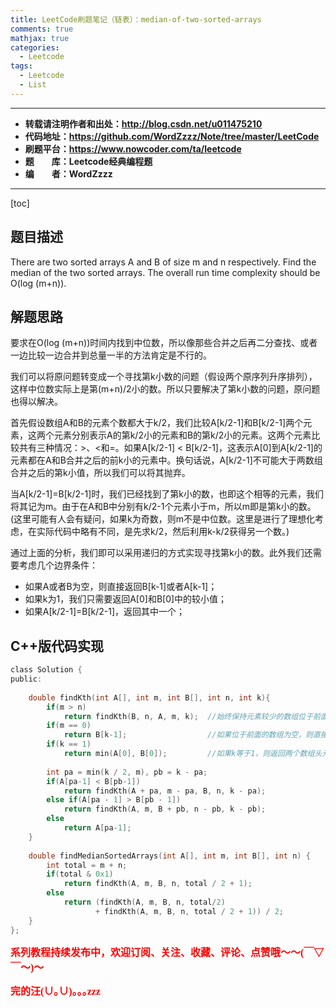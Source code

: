 ```yaml
---
title: LeetCode刷题笔记（链表）：median-of-two-sorted-arrays
comments: true
mathjax: true
categories:
  - Leetcode
tags:
  - Leetcode
  - List
---
```


----------

- **转载请注明作者和出处：http://blog.csdn.net/u011475210**
- **代码地址：https://github.com/WordZzzz/Note/tree/master/LeetCode**
- **刷题平台：https://www.nowcoder.com/ta/leetcode**
- **题&emsp;&emsp;库：Leetcode经典编程题**
- **编&emsp;&emsp;者：WordZzzz**

----------

[toc]

## 题目描述

There are two sorted arrays A and B of size m and n respectively. Find the median of the two sorted arrays. The overall run time complexity should be O(log (m+n)).

## 解题思路

要求在O(log (m+n))时间内找到中位数，所以像那些合并之后再二分查找、或者一边比较一边合并到总量一半的方法肯定是不行的。

我们可以将原问题转变成一个寻找第k小数的问题（假设两个原序列升序排列），这样中位数实际上是第(m+n)/2小的数。所以只要解决了第k小数的问题，原问题也得以解决。

首先假设数组A和B的元素个数都大于k/2，我们比较A[k/2-1]和B[k/2-1]两个元素，这两个元素分别表示A的第k/2小的元素和B的第k/2小的元素。这两个元素比较共有三种情况：>、<和=。如果A[k/2-1] < B[k/2-1]，这表示A[0]到A[k/2-1]的元素都在A和B合并之后的前k小的元素中。换句话说，A[k/2-1]不可能大于两数组合并之后的第k小值，所以我们可以将其抛弃。

当A[k/2-1]=B[k/2-1]时，我们已经找到了第k小的数，也即这个相等的元素，我们将其记为m。由于在A和B中分别有k/2-1个元素小于m，所以m即是第k小的数。(这里可能有人会有疑问，如果k为奇数，则m不是中位数。这里是进行了理想化考虑，在实际代码中略有不同，是先求k/2，然后利用k-k/2获得另一个数。)

通过上面的分析，我们即可以采用递归的方式实现寻找第k小的数。此外我们还需要考虑几个边界条件：

- 如果A或者B为空，则直接返回B[k-1]或者A[k-1]；
- 如果k为1，我们只需要返回A[0]和B[0]中的较小值；
- 如果A[k/2-1]=B[k/2-1]，返回其中一个；

## C++版代码实现

```c
class Solution {
public:
    
    double findKth(int A[], int m, int B[], int n, int k){
        if(m > n)
            return findKth(B, n, A, m, k);  //始终保持元素较少的数组位于前面的位置
        if(m == 0)
            return B[k-1];                  //如果位于前面的数组为空，则直接返回后面数组的第k-1个元素
        if(k == 1)
            return min(A[0], B[0]);         //如果k等于1，则返回两个数组头元素的最小值
        
        int pa = min(k / 2, m), pb = k - pa;
        if(A[pa-1] < B[pb-1])
            return findKth(A + pa, m - pa, B, n, k - pa);
        else if(A[pa - 1] > B[pb - 1])
            return findKth(A, m, B + pb, n - pb, k - pb);
        else
            return A[pa-1];
    }
    
    double findMedianSortedArrays(int A[], int m, int B[], int n) {
        int total = m + n;
        if(total & 0x1)
            return findKth(A, m, B, n, total / 2 + 1);
        else
            return (findKth(A, m, B, n, total/2)
                   + findKth(A, m, B, n, total / 2 + 1)) / 2;
    }
};
```

**<font color="red" size=3 face="仿宋">系列教程持续发布中，欢迎订阅、关注、收藏、评论、点赞哦～～(￣▽￣～)～</font>**

**<font color="red" size=3 face="仿宋">完的汪(∪｡∪)｡｡｡zzz</font>**